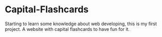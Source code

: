 # Capital-Flashcards

Starting to learn some knowledge about web developing, this is my first project.
A website with capital flashcards to have fun for it.
